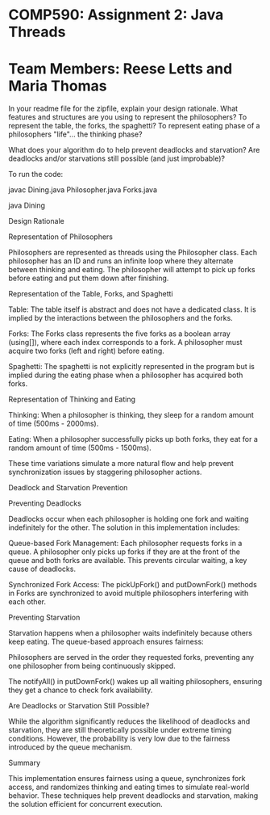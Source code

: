 # COMP590: Assignment 2: Java Threads
# Team Members: Reese Letts and Maria Thomas

In your readme file for the zipfile, explain your design rationale. What features and structures are you using to represent the philosophers? To represent the table, the forks, the spaghetti? To represent eating phase of a philosophers "life"... the thinking phase?

What does your algorithm do to help prevent deadlocks and starvation? Are deadlocks and/or starvations still possible (and just improbable)?




To run the code:

javac Dining.java Philosopher.java Forks.java

java Dining



Design Rationale

Representation of Philosophers

Philosophers are represented as threads using the Philosopher class. Each philosopher has an ID and runs an infinite loop where they alternate between thinking and eating. The philosopher will attempt to pick up forks before eating and put them down after finishing.

Representation of the Table, Forks, and Spaghetti

Table: The table itself is abstract and does not have a dedicated class. It is implied by the interactions between the philosophers and the forks.

Forks: The Forks class represents the five forks as a boolean array (using[]), where each index corresponds to a fork. A philosopher must acquire two forks (left and right) before eating.

Spaghetti: The spaghetti is not explicitly represented in the program but is implied during the eating phase when a philosopher has acquired both forks.

Representation of Thinking and Eating

Thinking: When a philosopher is thinking, they sleep for a random amount of time (500ms - 2000ms).

Eating: When a philosopher successfully picks up both forks, they eat for a random amount of time (500ms - 1500ms).

These time variations simulate a more natural flow and help prevent synchronization issues by staggering philosopher actions.

Deadlock and Starvation Prevention

Preventing Deadlocks

Deadlocks occur when each philosopher is holding one fork and waiting indefinitely for the other. The solution in this implementation includes:

Queue-based Fork Management: Each philosopher requests forks in a queue. A philosopher only picks up forks if they are at the front of the queue and both forks are available. This prevents circular waiting, a key cause of deadlocks.

Synchronized Fork Access: The pickUpFork() and putDownFork() methods in Forks are synchronized to avoid multiple philosophers interfering with each other.

Preventing Starvation

Starvation happens when a philosopher waits indefinitely because others keep eating. The queue-based approach ensures fairness:

Philosophers are served in the order they requested forks, preventing any one philosopher from being continuously skipped.

The notifyAll() in putDownFork() wakes up all waiting philosophers, ensuring they get a chance to check fork availability.

Are Deadlocks or Starvation Still Possible?

While the algorithm significantly reduces the likelihood of deadlocks and starvation, they are still theoretically possible under extreme timing conditions. However, the probability is very low due to the fairness introduced by the queue mechanism.

Summary

This implementation ensures fairness using a queue, synchronizes fork access, and randomizes thinking and eating times to simulate real-world behavior. These techniques help prevent deadlocks and starvation, making the solution efficient for concurrent execution.
